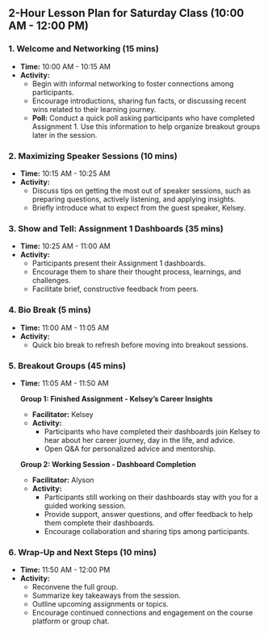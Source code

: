 ## 2-Hour Lesson Plan for Saturday Class (10:00 AM - 12:00 PM)

### 1. Welcome and Networking (15 mins)
- **Time:** 10:00 AM - 10:15 AM
- **Activity:**
  - Begin with informal networking to foster connections among participants.
  - Encourage introductions, sharing fun facts, or discussing recent wins related to their learning journey.
  - **Poll:** Conduct a quick poll asking participants who have completed Assignment 1. Use this information to help organize breakout groups later in the session.

### 2. Maximizing Speaker Sessions (10 mins)
- **Time:** 10:15 AM - 10:25 AM
- **Activity:**
  - Discuss tips on getting the most out of speaker sessions, such as preparing questions, actively listening, and applying insights.
  - Briefly introduce what to expect from the guest speaker, Kelsey.

### 3. Show and Tell: Assignment 1 Dashboards (35 mins)
- **Time:** 10:25 AM - 11:00 AM
- **Activity:**
  - Participants present their Assignment 1 dashboards.
  - Encourage them to share their thought process, learnings, and challenges.
  - Facilitate brief, constructive feedback from peers.

### 4. Bio Break (5 mins)
- **Time:** 11:00 AM - 11:05 AM
- **Activity:**
  - Quick bio break to refresh before moving into breakout sessions.

### 5. Breakout Groups (45 mins)
- **Time:** 11:05 AM - 11:50 AM

  **Group 1: Finished Assignment - Kelsey’s Career Insights**
  - **Facilitator:** Kelsey
  - **Activity:**
    - Participants who have completed their dashboards join Kelsey to hear about her career journey, day in the life, and advice.
    - Open Q&A for personalized advice and mentorship.

  **Group 2: Working Session - Dashboard Completion**
  - **Facilitator:** Alyson
  - **Activity:**
    - Participants still working on their dashboards stay with you for a guided working session.
    - Provide support, answer questions, and offer feedback to help them complete their dashboards.
    - Encourage collaboration and sharing tips among participants.

### 6. Wrap-Up and Next Steps (10 mins)
- **Time:** 11:50 AM - 12:00 PM
- **Activity:**
  - Reconvene the full group.
  - Summarize key takeaways from the session.
  - Outline upcoming assignments or topics.
  - Encourage continued connections and engagement on the course platform or group chat.
